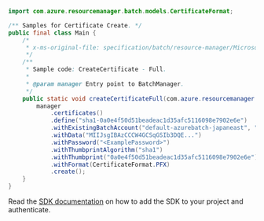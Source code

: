 ```java
import com.azure.resourcemanager.batch.models.CertificateFormat;

/** Samples for Certificate Create. */
public final class Main {
    /*
     * x-ms-original-file: specification/batch/resource-manager/Microsoft.Batch/stable/2022-01-01/examples/CertificateCreate_Full.json
     */
    /**
     * Sample code: CreateCertificate - Full.
     *
     * @param manager Entry point to BatchManager.
     */
    public static void createCertificateFull(com.azure.resourcemanager.batch.BatchManager manager) {
        manager
            .certificates()
            .define("sha1-0a0e4f50d51beadeac1d35afc5116098e7902e6e")
            .withExistingBatchAccount("default-azurebatch-japaneast", "sampleacct")
            .withData("MIIJsgIBAzCCCW4GCSqGSIb3DQE...")
            .withPassword("<ExamplePassword>")
            .withThumbprintAlgorithm("sha1")
            .withThumbprint("0a0e4f50d51beadeac1d35afc5116098e7902e6e")
            .withFormat(CertificateFormat.PFX)
            .create();
    }
}
```

Read the [SDK documentation](https://github.com/Azure/azure-sdk-for-java/blob/azure-resourcemanager-batch_1.0.0/sdk/batch/azure-resourcemanager-batch/README.md) on how to add the SDK to your project and authenticate.
